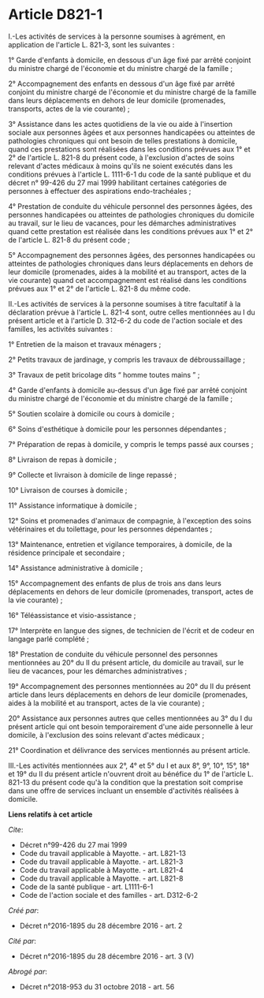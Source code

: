 # Article D821-1

I.-Les activités de services à la personne soumises à agrément, en application de l'article L. 821-3, sont les suivantes : 

1° Garde d'enfants à domicile, en dessous d'un âge fixé par arrêté conjoint du ministre chargé de l'économie et du ministre
chargé de la famille ; 

2° Accompagnement des enfants en dessous d'un âge fixé par arrêté conjoint du ministre chargé de l'économie et du ministre
chargé de la famille dans leurs déplacements en dehors de leur domicile (promenades, transports, actes de la vie courante) ; 

3° Assistance dans les actes quotidiens de la vie ou aide à l'insertion sociale aux personnes âgées et aux personnes
handicapées ou atteintes de pathologies chroniques qui ont besoin de telles prestations à domicile, quand ces prestations
sont réalisées dans les conditions prévues aux 1° et 2° de l'article L. 821-8 du présent code, à l'exclusion d'actes de soins
relevant d'actes médicaux à moins qu'ils ne soient exécutés dans les conditions prévues à l'article L. 1111-6-1 du code de la
santé publique et du décret n° 99-426 du 27 mai 1999 habilitant certaines catégories de personnes à effectuer des aspirations
endo-trachéales ; 

4° Prestation de conduite du véhicule personnel des personnes âgées, des personnes handicapées ou atteintes de pathologies
chroniques du domicile au travail, sur le lieu de vacances, pour les démarches administratives quand cette prestation est
réalisée dans les conditions prévues aux 1° et 2° de l'article L. 821-8 du présent code ; 

5° Accompagnement des personnes âgées, des personnes handicapées ou atteintes de pathologies chroniques dans leurs
déplacements en dehors de leur domicile (promenades, aides à la mobilité et au transport, actes de la vie courante) quand cet
accompagnement est réalisé dans les conditions prévues aux 1° et 2° de l'article L. 821-8 du même code. 

II.-Les activités de services à la personne soumises à titre facultatif à la déclaration prévue à l'article L. 821-4 sont,
outre celles mentionnées au I du présent article et à l'article D. 312-6-2 du code de l'action sociale et des familles, les
activités suivantes : 

1° Entretien de la maison et travaux ménagers ; 

2° Petits travaux de jardinage, y compris les travaux de débroussaillage ; 

3° Travaux de petit bricolage dits “ homme toutes mains ” ; 

4° Garde d'enfants à domicile au-dessus d'un âge fixé par arrêté conjoint du ministre chargé de l'économie et du ministre
chargé de la famille ; 

5° Soutien scolaire à domicile ou cours à domicile ; 

6° Soins d'esthétique à domicile pour les personnes dépendantes ; 

7° Préparation de repas à domicile, y compris le temps passé aux courses ; 

8° Livraison de repas à domicile ; 

9° Collecte et livraison à domicile de linge repassé ; 

10° Livraison de courses à domicile ; 

11° Assistance informatique à domicile ; 

12° Soins et promenades d'animaux de compagnie, à l'exception des soins vétérinaires et du toilettage, pour les personnes
dépendantes ; 

13° Maintenance, entretien et vigilance temporaires, à domicile, de la résidence principale et secondaire ; 

14° Assistance administrative à domicile ; 

15° Accompagnement des enfants de plus de trois ans dans leurs déplacements en dehors de leur domicile (promenades,
transport, actes de la vie courante) ; 

16° Téléassistance et visio-assistance ; 

17° Interprète en langue des signes, de technicien de l'écrit et de codeur en langage parlé complété ; 

18° Prestation de conduite du véhicule personnel des personnes mentionnées au 20° du II du présent article, du domicile au
travail, sur le lieu de vacances, pour les démarches administratives ; 

19° Accompagnement des personnes mentionnées au 20° du II du présent article dans leurs déplacements en dehors de leur
domicile (promenades, aides à la mobilité et au transport, actes de la vie courante) ; 

20° Assistance aux personnes autres que celles mentionnées au 3° du I du présent article qui ont besoin temporairement d'une
aide personnelle à leur domicile, à l'exclusion des soins relevant d'actes médicaux ; 

21° Coordination et délivrance des services mentionnés au présent article. 

III.-Les activités mentionnées aux 2°, 4° et 5° du I et aux 8°, 9°, 10°, 15°, 18° et 19° du II du présent article n'ouvrent
droit au bénéfice du 1° de l'article L. 821-13 du présent code qu'à la condition que la prestation soit comprise dans une
offre de services incluant un ensemble d'activités réalisées à domicile.

**Liens relatifs à cet article**

_Cite_:

  - Décret n°99-426 du 27 mai 1999
  - Code du travail applicable à Mayotte. - art. L821-13
  - Code du travail applicable à Mayotte. - art. L821-3
  - Code du travail applicable à Mayotte. - art. L821-4
  - Code du travail applicable à Mayotte. - art. L821-8
  - Code de la santé publique - art. L1111-6-1
  - Code de l'action sociale et des familles - art. D312-6-2

_Créé par_:

  - Décret n°2016-1895 du 28 décembre 2016 - art. 2

_Cité par_:

  - Décret n°2016-1895 du 28 décembre 2016 - art. 3 (V)

_Abrogé par_:

  - Décret n°2018-953 du 31 octobre 2018 - art. 56
